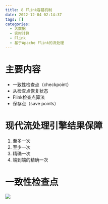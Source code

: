 ```yaml
---
title: 8 Flink容错机制  
date: 2022-12-04 02:14:37  
tags: []  
categories:
  - 大数据
  - 实时计算
  - Flink
  - 基于Apache Flink的流处理
---
```


# 主要内容

* 一致性检查点（checkpoint）
* 从检查点恢复状态
* Flink检查点算法
* 保存点（save points）

# 现代流处理引擎结果保障

1. 至多一次
2. 至少一次
3. 精确一次
4. 端到端的精确一次

# 一致性检查点

![](https://coachhe-1305181419.cos.ap-guangzhou.myqcloud.com/Redis/20210802203011.png)




